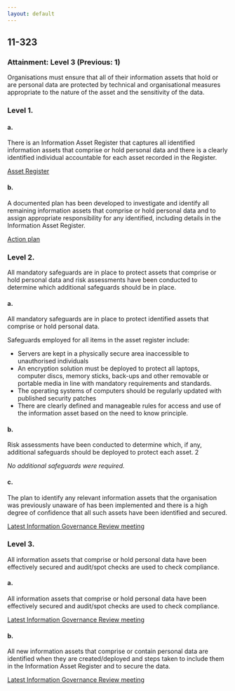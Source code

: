 ```yaml
---
layout: default
---
```

## 11-323
### Attainment: Level 3 (Previous: 1)


Organisations must ensure that all of their information assets that hold or are personal data are protected by technical and organisational measures appropriate to the nature of the asset and the sensitivity of the data.

<h3>Level 1.</h3>
<h4>a.</h4>
<p>
  There is an Information Asset Register that captures all identified information assets that
comprise or hold personal data and there is a clearly identified individual accountable for
each asset recorded in the Register.
</p>
<a href="/information.security.assurance/13-316/2/information.asset.register.html">
  Asset Register
</a>

<h4>b.</h4>
<p>
  A documented plan has been developed to investigate and identify all remaining
  information assets that comprise or hold personal data and to assign appropriate
  responsibility for any identified, including details in the Information Asset Register.
</p>
<a href="/information.security.assurance/13-323/1/action.plan.html">
  Action plan
</a>

<h3>Level 2.</h3>

All mandatory safeguards are in place to protect assets that comprise or hold personal data and risk assessments have been conducted to determine which additional safeguards should be in place.

<h4>a.</h4>

All mandatory safeguards are in place to protect identified assets that comprise or hold personal data.

Safeguards employed for all items in the asset register include:

* Servers are kept in a physically secure area inaccessible to unauthorised individuals
* An encryption solution must be deployed to protect all laptops, computer discs, memory sticks, back-ups and other removable or portable media in line with mandatory requirements and standards.
* The operating systems of computers should be regularly updated with published security patches
* There are clearly defined and manageable rules for access and use of the information asset based on the need to know principle.

<h4>b.</h4>

Risk assessments have been conducted to determine which, if any, additional safeguards should be deployed to protect each asset. 2

_No additional safeguards were required._

#### c.

The plan to identify any relevant information assets that the organisation was previously unaware of has been implemented and there is a high degree of confidence that all such assets have been identified and secured.

[Latest Information Governance Review meeting](/meetings/information.governance.review.html)

### Level 3.

All information assets that comprise or hold personal data have been effectively secured and audit/spot checks are used to check compliance.

#### a.

All information assets that comprise or hold personal data have been effectively secured and audit/spot checks are used to check compliance.

[Latest Information Governance Review meeting](/meetings/information.governance.review.html)

#### b.

All new information assets that comprise or contain personal data are identified when they are created/deployed and steps taken to include them in the Information Asset Register and to secure the data.

[Latest Information Governance Review meeting](/meetings/information.governance.review.html)
